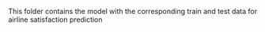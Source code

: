 This folder contains the model with the corresponding train and test data for airline satisfaction prediction
